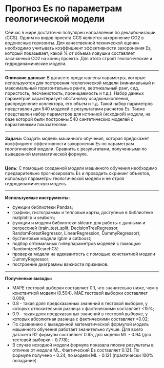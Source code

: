 # Прогноз Es по параметрам геологической модели
Сейчас в мире достаточно популярно направление по декарбонизации (CCS). Одним из видов проекта CCS является захоронение СО2 в водоносные горизонты. Для качественной технической оценки необходимо учитывать
коэффициент эффективности захоронения Es, который показывает, какой % от объема ловушки составляет закачанный СО2 на конец проекта. Для этого строят геологические и гидродинамические модели.  
________

**Описание данных:** В датасете представлены параметры, которые используются для построения геологической модели (минимальный и максимальный горизонтальные ранги, вертикальный ранг, сид, 
пористость, песчанистость, проницаемость и т.д.). Набор данных параметров характеризует обстановку осадконакопления, распределение коллектора, его объем и т.д. Такой набор параметров представлен для 540 моделей
с результатами расчетов Es. Также представлен набор параметров для истинной (исходной) модели, на базе которой были построены 540 синтетических моделей с вариативными показателями. 
________

**Задача:** Создать модель машинного обучения, которая предскажет коэффициент эффективности захоронения Es по параметрам геологической модели. Сравнить с результатами, полученными по выведенной математической формуле. 
________

**Цель:** С помощью созданной модели машинного обучения необходимо предварительно прогнозировать Es и проводить скрининг объектов, используя параметры геологической модели и не строя гидродинамическую модель. 
________

**Используемые инструменты:**
* функции библиотеки Pandas;
* графики, гистограммы и тепловые карты, доступные в библиотеке matplotlib и seaborn;
* функции и модели библиотеки sklearn для работы с данными и регрессией (train_test_split, DecisionTreeRegressor, RandomForestRegressor, LinearRegression, DummyRegressor);
* бустинговые модели lgbm и catboost;
* подбор оптимальных гиперпараметров моделей с помощью RandomizedSearchCV;
* проверка модели на адеквантость с помощью константной модели DummyRegressor;
* построение диаграммы важности признаков.
________

**Полученные выводы:**
* MAPE тестовой выборки составляет 0.1, что значительно ниже, чем у константной модели (0.504). MAE тестовой выборки составляет 0.009;
* 0.8 - такая доля предсказанных значений в тестовой выборке, у которых относительная разница с фактическими составляет <15%;
* 0.9 - такая доля предсказанных значений в тестовой выборке, у которых абсолютная разница с фактическими составляет <0.02;
* По сравнению с выведенной математической формулой модель машинного обучения работает значительно лучше. Для всего датасета R2 формулы составляет 0.65, для модели ML - 0.94 (для тестовой выборки - 0.778);
* В случае исходной модели формула показала плохие результаты в отличие от модели ML. Фактический Es составляет 0.121. По формуле получено - 0.24, по модели ML - 0.121 (практически 100% попадание).  
